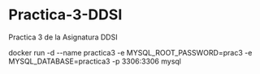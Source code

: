 # Practica-3-DDSI
Practica 3 de la Asignatura DDSI

docker run -d --name practica3 -e MYSQL_ROOT_PASSWORD=prac3 -e MYSQL_DATABASE=practica3 -p 3306:3306 mysql
